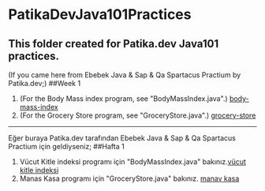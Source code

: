 # PatikaDevJava101Practices
This folder created for Patika.dev Java101 practices.
---
(If you came here from Ebebek Java & Sap & Qa Spartacus Practium by Patika.dev;)
##Week 1
  1. (For the Body Mass index program, see "BodyMassIndex.java".) [body-mass-index](https://github.com/simsirugurhan/PatikaDevJava101Practices/blob/main/BodyMassIndex.java)
  2. (For the Grocery Store program, see "GroceryStore.java".) [grocery-store](https://github.com/simsirugurhan/PatikaDevJava101Practices/blob/main/GroceryStore.java)
---
Eğer buraya Patika.dev tarafından Ebebek Java & Sap & Qa Spartacus Practium için geldiyseniz;
##Hafta 1
  1. Vücut Kitle indeksi programı için "BodyMassIndex.java" bakınız.[vücut kitle indeksi](https://github.com/simsirugurhan/PatikaDevJava101Practices/blob/main/BodyMassIndex.java)
  2. Manas Kasa programı için "GroceryStore.java" bakınız.  [manav kasa](https://github.com/simsirugurhan/PatikaDevJava101Practices/blob/main/GroceryStore.java)

